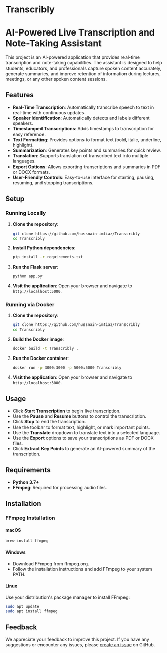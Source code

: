 # Transcribly
# AI-Powered Live Transcription and Note-Taking Assistant

This project is an AI-powered application that provides real-time transcription and note-taking capabilities. The assistant is designed to help students, educators, and professionals capture spoken content accurately, generate summaries, and improve retention of information during lectures, meetings, or any other spoken content sessions.

## Features

- **Real-Time Transcription**: Automatically transcribe speech to text in real-time with continuous updates.
- **Speaker Identification**: Automatically detects and labels different speakers.
- **Timestamped Transcriptions**: Adds timestamps to transcription for easy reference.
- **Text Formatting**: Provides options to format text (bold, italic, underline, highlight).
- **Summarization**: Generates key points and summaries for quick review.
- **Translation**: Supports translation of transcribed text into multiple languages.
- **Export Options**: Allows exporting transcriptions and summaries in PDF or DOCX formats.
- **User-Friendly Controls**: Easy-to-use interface for starting, pausing, resuming, and stopping transcriptions.

## Setup

### Running Locally

1. **Clone the repository**:

    ```bash
    git clone https://github.com/hussnain-imtiaz/Transcribly
    cd Transcribly
    ```

2. **Install Python dependencies**:

    ```bash
    pip install -r requirements.txt
    ```

3. **Run the Flask server**:

    ```bash
    python app.py
    ```

4. **Visit the application**:
   Open your browser and navigate to `http://localhost:5000`.

### Running via Docker

1. **Clone the repository**:

    ```bash
    git clone https://github.com/hussnain-imtiaz/Transcribly
    cd Transcribly
    ```

2. **Build the Docker image**:

    ```bash
    docker build -t Transcribly .
    ```

3. **Run the Docker container**:

    ```bash
    docker run -p 3000:3000 -p 5000:5000 Transcribly
    ```

4. **Visit the application**:
   Open your browser and navigate to `http://localhost:3000`.

## Usage

- Click **Start Transcription** to begin live transcription.
- Use the **Pause** and **Resume** buttons to control the transcription.
- Click **Stop** to end the transcription.
- Use the toolbar to format text, highlight, or mark important points.
- Use the **Translate** dropdown to translate text into a selected language.
- Use the **Export** options to save your transcriptions as PDF or DOCX files.
- Click **Extract Key Points** to generate an AI-powered summary of the transcription.

## Requirements

- **Python 3.7+**
- **FFmpeg**: Required for processing audio files.

## Installation

### FFmpeg Installation

#### macOS

```bash
brew install ffmpeg
```

#### Windows
- Download FFmpeg from ffmpeg.org.
- Follow the installation instructions and add FFmpeg to your system PATH.

#### Linux
Use your distribution's package manager to install FFmpeg:

```bash
sudo apt update
sudo apt install ffmpeg
```

## Feedback

We appreciate your feedback to improve this project. If you have any suggestions or encounter any issues, please [create an issue](https://github.com/hussnain-imtiaz/Transcribly/issues) on GitHub.


